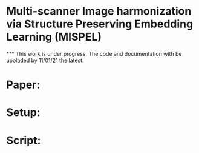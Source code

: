 # Multi-scanner Image harmonization via Structure Preserving Embedding Learning (MISPEL)
*** This work is under progress. The code and documentation with be upoladed by 11/01/21 the latest.
# Paper: 
# Setup:
# Script:
